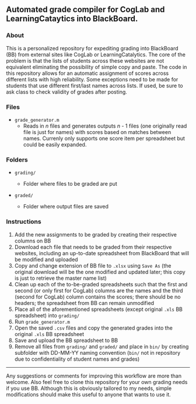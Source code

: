 ## Automated grade compiler for CogLab and LearningCataytics into BlackBoard. 

### About

This is a personalized repository for expediting grading into BlackBoard (BB) from external sites like CogLab or LearningCatalytics. The core of the problem is that the lists of students across these websites are not equivalent eliminating the possibility of simple copy and paste. The code in this repository allows for an automatic assignment of scores across different lists with high reliability. Some exceptions need to be made for students that use different first/last names across lists. If used, be sure to ask class to check validity of grades after posting. 

### Files

- `grade_generator.m`
	- Reads in *n* files and generates outputs *n* - 1 files (one originally read file is just for names) with scores based on matches between names. Currenly only supports one score item per spreadsheet but could be easily expanded. 

### Folders

- `grading/`
	- Folder where files to be graded are put

- `graded/`
	- Folder where output files are saved


### Instructions

1. Add the new assignments to be graded by creating their respective columns on BB
2. Download each file that needs to be graded from their respective websites, including an up-to-date spreadsheet from BlackBoard that will be modified and uploaded
3. Copy and change extension of BB file to `.xlsx` using `Save As` (the original download will be the one modified and updated later; this copy is just to retrieve the master name list)
4. Clean up each of the to-be-graded spreadsheets such that the first and second (or only first for CogLab) columns are the names and the third (second for CogLab) column contains the scores; there should be no headers; the spreadsheet from BB can remain unmodified
5. Place all of the aforementioned spreadsheets (except original `.xls` BB spreadsheet) into `grading/`
6. Run `grade_generator.m`
7. Open the saved `.csv` files and copy the generated grades into the original `.xls` BB spreadsheet
8. Save and upload the BB spreadsheet to BB
9. Remove all files from `grading/` and `graded/` and place in `bin/` by creating subfolder with DD-MM-YY naming convention (`bin/` not in repository due to confidentiality of student names and grades)

___

Any suggestions or comments for improving this workflow are more than welcome. Also feel free to clone this repository for your own grading needs if you use BB. Although this is obviously tailored to my needs, simple modifications should make this useful to anyone that wants to use it. 